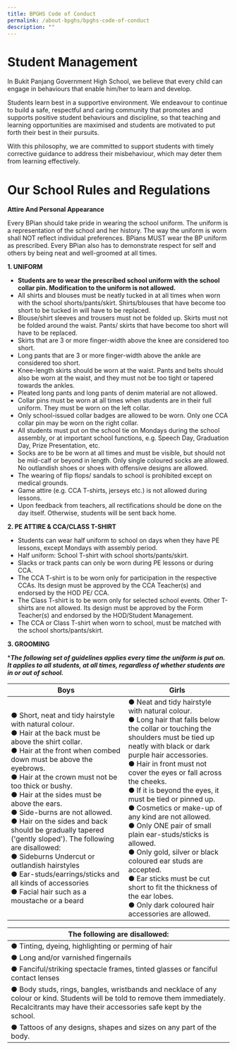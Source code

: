 ```yaml
---
title: BPGHS Code of Conduct
permalink: /about-bpghs/bpghs-code-of-conduct
description: ""
---
```

# Student Management

In Bukit Panjang Government High School, we believe that every child can engage in behaviours that enable him/her to learn and develop.

Students learn best in a supportive environment. We endeavour to continue to build a safe, respectful and caring community that promotes and supports positive student behaviours and discipline, so that teaching and learning opportunities are maximised and students are motivated to put forth their best in their pursuits.

With this philosophy, we are committed to support students with timely corrective guidance to address their misbehaviour, which may deter them from learning effectively.

# Our School Rules and Regulations

**Attire And Personal Appearance**

Every BPian should take pride in wearing the school uniform. The uniform is a representation of the school and her history. The way the uniform is worn shall NOT reflect individual preferences. BPians MUST wear the BP uniform as prescribed. Every BPian also has to demonstrate respect for self and others by being neat and well-groomed at all times.

**1.    UNIFORM**

* **Students are to wear the prescribed school uniform with the school collar pin. Modification to the uniform is not allowed.**
* All shirts and blouses must be neatly tucked in at all times when worn with the school shorts/pants/skirt. Shirts/blouses that have become too short to be tucked in will have to be replaced.
* Blouse/shirt sleeves and trousers must not be folded up. Skirts must not be folded around the waist. Pants/ skirts that have become too short will have to be replaced. 
* Skirts that are 3 or more finger-width above the knee are considered too short. 
* Long pants that are 3 or more finger-width above the ankle are considered too short.
* Knee-length skirts should be worn at the waist. Pants and belts should also be worn at the waist, and they must not be too tight or tapered towards the ankles.
* Pleated long pants and long pants of denim material are not allowed.
* Collar pins must be worn at all times when students are in their full uniform. They must be worn on the left collar.
* Only school-issued collar badges are allowed to be worn. Only one CCA collar pin may be worn on the right collar.
* All students must put on the school tie on Mondays during the school assembly, or at important school functions, e.g. Speech Day, Graduation Day, Prize Presentation, etc.
* Socks are to be be worn at all times and must be visible, but should not be mid-calf or beyond in length. Only single coloured socks are allowed. No outlandish shoes or shoes with offensive designs are allowed. 
* The wearing of flip flops/ sandals to school is prohibited except on medical grounds.
* Game attire (e.g. CCA T-shirts, jerseys etc.) is not allowed during lessons.
* Upon feedback from teachers, all rectifications should be done on the day itself. Otherwise, students will be sent back home.

<strong><p>2. PE ATTIRE & CCA/CLASS T-SHIRT</p></strong>

* Students can wear half uniform to school on days when they have PE lessons, except Mondays with assembly period. 
* Half uniform: School T-shirt with school shorts/pants/skirt.
* Slacks or track pants can only be worn during PE lessons or during CCA.
* The CCA T-shirt is to be worn only for participation in the respective CCAs. Its design must be approved by the CCA Teacher(s) and endorsed by the HOD PE/ CCA.
* The Class T-shirt is to be worn only for selected school events. Other T-shirts are not allowed. Its design must be approved by the Form Teacher(s) and endorsed by the HOD/Student Management.
* The CCA or Class T-shirt when worn to school, must be matched with the school shorts/pants/skirt.

<p><strong>3.    GROOMING</strong></p>

****The following set of guidelines applies every time the uniform is put on. It applies to all students, at all times, regardless of whether students are in or out of school.***





| Boys | Girls |
|---|---|
| ● Short, neat and tidy hairstyle with natural colour. <br>● Hair at the back must be above the shirt collar. <br>● Hair at the front when combed down must be above the eyebrows.  <br>● Hair at the crown must not be too thick or bushy. <br>● Hair at the sides must be above the ears. <br>● Side-burns are not allowed. <br>● Hair on the sides and back should be gradually tapered ('gently sloped'). The following are disallowed: <br>● Sideburns Undercut or outlandish hairstyles <br>● Ear-studs/earrings/sticks and all kinds of accessories <br>● Facial hair such as a moustache or a beard | ● Neat and tidy hairstyle with natural colour. <br>● Long hair that falls below the collar or touching the shoulders must be tied up neatly with black or dark purple hair accessories. <br>● Hair in front must not cover the eyes or fall across the cheeks. <br>● If it is beyond the eyes, it must be tied or pinned up. <br>● Cosmetics or make-up of any kind are not allowed. <br>● Only ONE pair of small plain ear-studs/sticks is allowed. <br>● Only gold, silver or black coloured ear studs are accepted. <br>● Ear sticks must be cut short to fit the thickness of the ear lobes. <br>● Only dark coloured hair accessories are allowed. |




| The following are disallowed: |
|---|
| ● Tinting, dyeing, highlighting or perming of hair |
| ● Long and/or varnished fingernails |
| ● Fanciful/striking spectacle frames, tinted glasses or fanciful contact lenses |
| ● Body studs, rings, bangles, wristbands and necklace of any colour or kind. Students will be told to remove them immediately. Recalcitrants may have their accessories safe kept by the school. |
| ● Tattoos of any designs, shapes and sizes on any part of the body. |